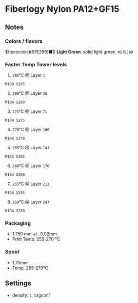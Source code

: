 # Fiberlogy Nylon PA12+GF15

## Notes

### Colors / flavors

$\textcolor{#57E389}■$ **Light Green**: solid light green, `#57E389`

### Faster Temp Tower levels

1. `285`°C @ Layer `1`
```
M109 S285
```
2. `280`°C @ Layer `36`
```
M104 S280
```
3. `275`°C @ Layer `71`
```
M104 S275
```
4. `270`°C @ Layer `106`
```
M104 S270
```
5. `265`°C @ Layer `141`
```
M104 S265
```
6. `260`°C @ Layer `176`
```
M104 S260
```
7. `255`°C @ Layer `212`
```
M104 S255
```
8. `250`°C @ Layer `247`
```
M104 S250
```

### Packaging

- 1.750 mm +/- 0,02mm
- Print Temp: 255-270 °C

### Spool

- 1,75mm
- Temp. 255-270°C

## Settings

- density: `1.13`g/cm³
